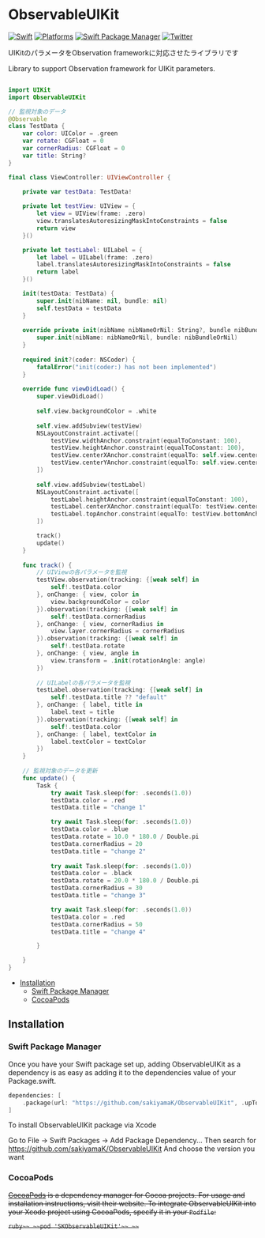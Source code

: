 # ObservableUIKit

[![Swift](https://img.shields.io/badge/Swift-5-orange?style=flat-square)](https://img.shields.io/badge/Swift-5-Orange?style=flat-square)
[![Platforms](https://img.shields.io/badge/Platforms-iOS_-yellowgreen?style=flat-square)](https://img.shields.io/badge/Platforms-iOS_-yellowgreen?style=flat-square)
[![Swift Package Manager](https://img.shields.io/badge/Swift_Package_Manager-compatible-orange?style=flat-square)](https://img.shields.io/badge/Swift_Package_Manager-compatible-orange?style=flat-square)
[![Twitter](https://img.shields.io/badge/twitter-@sakiyamaK-blue.svg?style=flat-square)](https://twitter.com/sakiyamaK)

UIKitのパラメータをObservation frameworkに対応させたライブラリです

Library to support Observation framework for UIKit parameters.


```swift

import UIKit
import ObservableUIKit

// 監視対象のデータ
@Observable
class TestData {
    var color: UIColor = .green
    var rotate: CGFloat = 0
    var cornerRadius: CGFloat = 0
    var title: String?
}

final class ViewController: UIViewController {
    
    private var testData: TestData!

    private let testView: UIView = {
        let view = UIView(frame: .zero)
        view.translatesAutoresizingMaskIntoConstraints = false
        return view
    }()

    private let testLabel: UILabel = {
        let label = UILabel(frame: .zero)
        label.translatesAutoresizingMaskIntoConstraints = false
        return label
    }()

    init(testData: TestData) {
        super.init(nibName: nil, bundle: nil)
        self.testData = testData
    }
    
    override private init(nibName nibNameOrNil: String?, bundle nibBundleOrNil: Bundle?) {
        super.init(nibName: nibNameOrNil, bundle: nibBundleOrNil)
    }
        
    required init?(coder: NSCoder) {
        fatalError("init(coder:) has not been implemented")
    }
    
    override func viewDidLoad() {
        super.viewDidLoad()
        
        self.view.backgroundColor = .white
        
        self.view.addSubview(testView)
        NSLayoutConstraint.activate([
            testView.widthAnchor.constraint(equalToConstant: 100),
            testView.heightAnchor.constraint(equalToConstant: 100),
            testView.centerXAnchor.constraint(equalTo: self.view.centerXAnchor),
            testView.centerYAnchor.constraint(equalTo: self.view.centerYAnchor)
        ])
        
        self.view.addSubview(testLabel)
        NSLayoutConstraint.activate([
            testLabel.heightAnchor.constraint(equalToConstant: 100),
            testLabel.centerXAnchor.constraint(equalTo: testView.centerXAnchor),
            testLabel.topAnchor.constraint(equalTo: testView.bottomAnchor, constant: 20)
        ])

        track()
        update()
    }
    
    func track() {
        // UIViewの各パラメータを監視
        testView.observation(tracking: {[weak self] in
            self!.testData.color
        }, onChange: { view, color in
            view.backgroundColor = color
        }).observation(tracking: {[weak self] in
            self!.testData.cornerRadius
        }, onChange: { view, cornerRadius in
            view.layer.cornerRadius = cornerRadius
        }).observation(tracking: {[weak self] in
            self!.testData.rotate
        }, onChange: { view, angle in
            view.transform = .init(rotationAngle: angle)
        })
        
        // UILabelの各パラメータを監視
        testLabel.observation(tracking: {[weak self] in
            self!.testData.title ?? "default"
        }, onChange: { label, title in
            label.text = title
        }).observation(tracking: {[weak self] in
            self!.testData.color
        }, onChange: { label, textColor in
            label.textColor = textColor
        })
    }
    
    // 監視対象のデータを更新
    func update() {
        Task {
            try await Task.sleep(for: .seconds(1.0))
            testData.color = .red
            testData.title = "change 1"

            try await Task.sleep(for: .seconds(1.0))
            testData.color = .blue
            testData.rotate = 10.0 * 180.0 / Double.pi
            testData.cornerRadius = 20
            testData.title = "change 2"
            
            try await Task.sleep(for: .seconds(1.0))
            testData.color = .black
            testData.rotate = 20.0 * 180.0 / Double.pi
            testData.cornerRadius = 30
            testData.title = "change 3"

            try await Task.sleep(for: .seconds(1.0))
            testData.color = .red
            testData.cornerRadius = 50
            testData.title = "change 4"

        }

    }
}


```

* [Installation](#installation)
  * [Swift Package Manager](#swift-package-manager)
  * [CocoaPods](#cocoapods)

## Installation

### Swift Package Manager

Once you have your Swift package set up, adding ObservableUIKit as a dependency is as easy as adding it to the dependencies value of your Package.swift.

```swift
dependencies: [
    .package(url: "https://github.com/sakiyamaK/ObservableUIKit", .upToNextMajor(from: "0.0.3"))
]
```

To install ObservableUIKit package via Xcode

Go to File -> Swift Packages -> Add Package Dependency...
Then search for https://github.com/sakiyamaK/ObservableUIKit
And choose the version you want

### CocoaPods

~~[CocoaPods](https://cocoapods.org) is a dependency manager for Cocoa projects. For usage and installation instructions, visit their website. To integrate ObservableUIKit into your Xcode project using CocoaPods, specify it in your `Podfile`:~~

~~```ruby~~
~~pod 'SKObservableUIKit'~~
~~```~~
